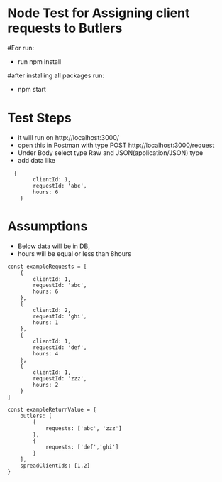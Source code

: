 # Node Test for Assigning client requests to Butlers

#For run:
* run npm install

#after installing all packages run:
* npm start

# Test Steps
* it will run on http://localhost:3000/
* open this in Postman with type POST http://localhost:3000/request
* Under Body select type Raw and JSON(application/JSON) type
* add data like
```
  {
        clientId: 1,
        requestId: 'abc',
        hours: 6
    }
  ```

# Assumptions 
* Below data will be in DB,
* hours will be equal or less than 8hours

```
const exampleRequests = [
    {
        clientId: 1,
        requestId: 'abc',
        hours: 6
    },
    {
        clientId: 2,
        requestId: 'ghi',
        hours: 1
    },
    {
        clientId: 1,
        requestId: 'def',
        hours: 4
    },
    {
        clientId: 1,
        requestId: 'zzz',
        hours: 2
    }
]

const exampleReturnValue = {
    butlers: [
        {
            requests: ['abc', 'zzz']
        },
        {
            requests: ['def','ghi']
        }
    ],
    spreadClientIds: [1,2]
}
```


